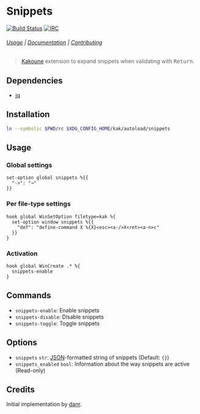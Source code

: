 # Snippets

[![Build Status][Badge]][Travis]
[![IRC][IRC Badge]][IRC]

###### [Usage](#usage) | [Documentation](#commands) | [Contributing](CONTRIBUTING)

> [Kakoune][] extension to expand snippets when validating with <kbd>Return</kbd>.

## Dependencies

- [jq][]

## Installation

``` sh
ln --symbolic $PWD/rc $XDG_CONFIG_HOME/kak/autoload/snippets
```

## Usage

### Global settings

``` kak
set-option global snippets %{{
  "->": "→"
}}
```

### Per file-type settings

``` kak
hook global WinSetOption filetype=kak %{
  set-option window snippets %{{
    "def": "define-command X %{X}<esc><a-/>X<ret><a-n>c"
  }}
}
```

### Activation

``` kak
hook global WinCreate .* %{
  snippets-enable
}
```

## Commands

- `snippets-enable`: Enable snippets
- `snippets-disable`: Disable snippets
- `snippets-toggle`: Toggle snippets

## Options

- `snippets` `str`: [JSON][]-formatted string of snippets (Default: `{}`)
- `snippets_enabled` `bool`: Information about the way snippets are active (Read-only)

## Credits

Initial implementation by [danr][].

[Kakoune]: http://kakoune.org
[Travis]: https://travis-ci.org/alexherbo2/snippets.kak
[Badge]: https://travis-ci.org/alexherbo2/snippets.kak.svg
[IRC]: https://webchat.freenode.net?channels=kakoune
[IRC Badge]: https://img.shields.io/badge/IRC-%23kakoune-blue.svg
[jq]: https://stedolan.github.io/jq/
[JSON]: https://json.org
[danr]: https://github.com/danr

